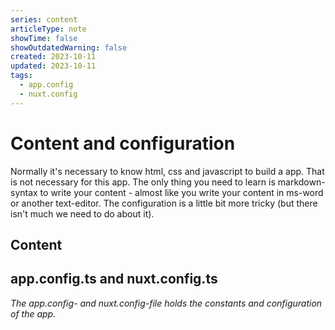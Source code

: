 ```yaml
---
series: content
articleType: note
showTime: false
showOutdatedWarning: false
created: 2023-10-11
updated: 2023-10-11
tags:
  - app.config
  - nuxt.config
---
```


# Content and configuration
Normally it's necessary to know html, css and javascript to build a app. That is not necessary for this app. The only thing you need to learn is markdown-syntax to write your content - almost like you write your content in ms-word or another text-editor. The configuration is a little bit more tricky (but there isn't much we need to do about it).

## Content

## app.config.ts and nuxt.config.ts
*The _app.config_- and _nuxt.config_-file holds the constants and configuration of the app.*

<!-- 
Made by lovkyndig 2023.
-->